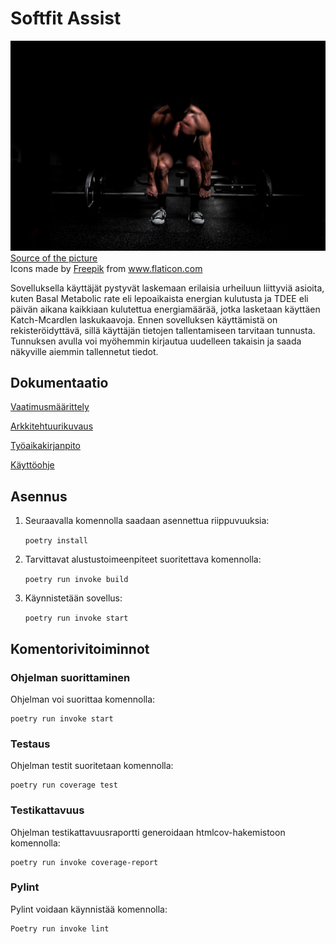 # Softfit Assist


<img src="https://github.com/Neroniuoso/ot-harjoitustyo/blob/master/dokumentaatio/kuvat/Fit-man.png" width="760"> 
<a href="https://unsplash.com/photos/9dzWZQWZMdE "> Source of the picture</a>  
<div>Icons made by <a href="https://www.freepik.com" title="Freepik">Freepik</a> from <a href="https://www.flaticon.com/" title="Flaticon">www.flaticon.com</a></div>



Sovelluksella käyttäjät pystyvät laskemaan erilaisia urheiluun liittyviä asioita, kuten Basal Metabolic rate eli lepoaikaista energian kulutusta ja TDEE eli päivän aikana kaikkiaan kulutettua energiamäärää, jotka lasketaan käyttäen Katch-Mcardlen laskukaavoja. Ennen sovelluksen käyttämistä on rekisteröidyttävä, sillä käyttäjän tietojen tallentamiseen tarvitaan tunnusta. Tunnuksen avulla voi myöhemmin kirjautua uudelleen takaisin ja saada näkyville aiemmin tallennetut tiedot. 


## Dokumentaatio

[Vaatimusmäärittely](https://github.com/Neroniuoso/ot-harjoitustyo/blob/master/dokumentaatio/Alustava_vaatimusmaarittely.md)

[Arkkitehtuurikuvaus](https://github.com/Neroniuoso/ot-harjoitustyo/blob/master/dokumentaatio/arkkitehtuuri.md)

[Työaikakirjanpito](https://github.com/Neroniuoso/ot-harjoitustyo/blob/master/dokumentaatio/tuntikirjanpito.md)

[Käyttöohje](https://github.com/Neroniuoso/ot-harjoitustyo/blob/master/dokumentaatio/kayttoohje.md)

## Asennus

1. Seuraavalla komennolla saadaan asennettua riippuvuuksia:

    ```poetry install```

2. Tarvittavat alustustoimeenpiteet suoritettava komennolla:
    
    ```poetry run invoke build```

3. Käynnistetään sovellus:

    ```poetry run invoke start```

## Komentorivitoiminnot

### Ohjelman suorittaminen
Ohjelman voi suorittaa komennolla:
    
    poetry run invoke start 

### Testaus
Ohjelman testit suoritetaan komennolla:
     
    poetry run coverage test

### Testikattavuus
Ohjelman testikattavuusraportti generoidaan htmlcov-hakemistoon komennolla:

    poetry run invoke coverage-report
  

### Pylint
Pylint voidaan käynnistää komennolla:

    Poetry run invoke lint
  
